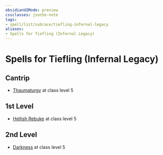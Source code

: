```yaml
---
obsidianUIMode: preview
cssclasses: json5e-note
tags:
- spell/list/subrace/tiefling-infernal-legacy
aliases:
- Spells for Tiefling (Infernal Legacy)
---
```

# Spells for Tiefling (Infernal Legacy)

## Cantrip

- [Thaumaturgy](/3-Mechanics/CLI/spells/thaumaturgy-xphb.md "XPHB") at class level 5

## 1st Level

- [Hellish Rebuke](/3-Mechanics/CLI/spells/hellish-rebuke-xphb.md "XPHB") at class level 5

## 2nd Level

- [Darkness](/3-Mechanics/CLI/spells/darkness-xphb.md "XPHB") at class level 5
